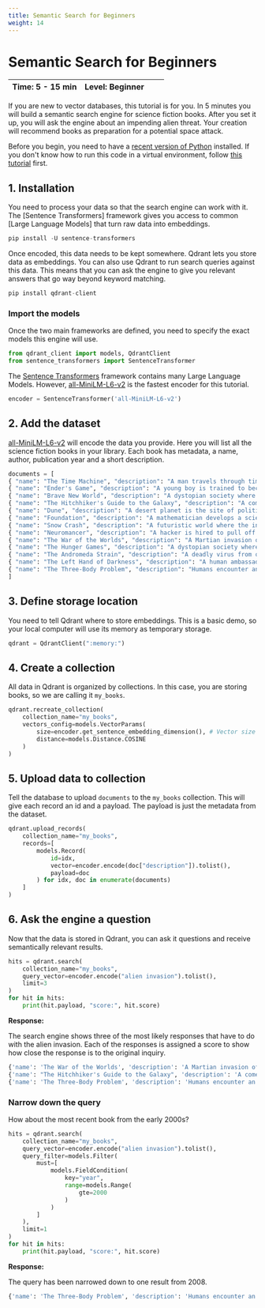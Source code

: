 ```yaml
---
title: Semantic Search for Beginners
weight: 14
---
```


# Semantic Search for Beginners

| Time: 5 - 15 min | Level: Beginner |  |   |
| --- | ----------- | ----------- |----------- |

If you are new to vector databases, this tutorial is for you. In 5 minutes you will build a semantic search engine for science fiction books. After you set it up, you will ask the engine about an impending alien threat. Your creation will recommend books as preparation for a potential space attack.

Before you begin, you need to have a [recent version of Python](https://www.python.org/downloads/) installed. If you don't know how to run this code in a virtual environment, follow [this tutorial](https://towardsdatascience.com/creating-and-using-virtual-environment-on-jupyter-notebook-with-python-db3f5afdd56a) first.

## 1. Installation

You need to process your data so that the search engine can work with it. The [Sentence Transformers] framework gives you access to common [Large Language Models] that turn raw data into embeddings.
```python
pip install -U sentence-transformers
```

Once encoded, this data needs to be kept somewhere. Qdrant lets you store data as embeddings. You can also use Qdrant to run search queries against this data. This means that you can ask the engine to give you relevant answers that go way beyond keyword matching.
```python
pip install qdrant-client
```

### Import the models 

Once the two main frameworks are defined, you need to specify the exact models this engine will use. 
```python
from qdrant_client import models, QdrantClient
from sentence_transformers import SentenceTransformer
```

The [Sentence Transformers](https://www.sbert.net/index.html) framework contains many Large Language Models. However, [all-MiniLM-L6-v2](https://huggingface.co/sentence-transformers/all-MiniLM-L6-v2) is the fastest encoder for this tutorial.
```python
encoder = SentenceTransformer('all-MiniLM-L6-v2') 
```

## 2. Add the dataset

[all-MiniLM-L6-v2](https://huggingface.co/sentence-transformers/all-MiniLM-L6-v2) will encode the data you provide. Here you will list all the science fiction books in your library. Each book has metadata, a name, author, publication year and a short description. 

```python
documents = [
{ "name": "The Time Machine", "description": "A man travels through time and witnesses the evolution of humanity.", "author": "H.G. Wells", "year": 1895 },
{ "name": "Ender's Game", "description": "A young boy is trained to become a military leader in a war against an alien race.", "author": "Orson Scott Card", "year": 1985 },
{ "name": "Brave New World", "description": "A dystopian society where people are genetically engineered and conditioned to conform to a strict social hierarchy.", "author": "Aldous Huxley", "year": 1932 },
{ "name": "The Hitchhiker's Guide to the Galaxy", "description": "A comedic science fiction series following the misadventures of an unwitting human and his alien friend.", "author": "Douglas Adams", "year": 1979 },
{ "name": "Dune", "description": "A desert planet is the site of political intrigue and power struggles.", "author": "Frank Herbert", "year": 1965 },
{ "name": "Foundation", "description": "A mathematician develops a science to predict the future of humanity and works to save civilization from collapse.", "author": "Isaac Asimov", "year": 1951 },
{ "name": "Snow Crash", "description": "A futuristic world where the internet has evolved into a virtual reality metaverse.", "author": "Neal Stephenson", "year": 1992 },
{ "name": "Neuromancer", "description": "A hacker is hired to pull off a near-impossible hack and gets pulled into a web of intrigue.", "author": "William Gibson", "year": 1984 },
{ "name": "The War of the Worlds", "description": "A Martian invasion of Earth throws humanity into chaos.", "author": "H.G. Wells", "year": 1898 },
{ "name": "The Hunger Games", "description": "A dystopian society where teenagers are forced to fight to the death in a televised spectacle.", "author": "Suzanne Collins", "year": 2008 },
{ "name": "The Andromeda Strain", "description": "A deadly virus from outer space threatens to wipe out humanity.", "author": "Michael Crichton", "year": 1969 },
{ "name": "The Left Hand of Darkness", "description": "A human ambassador is sent to a planet where the inhabitants are genderless and can change gender at will.", "author": "Ursula K. Le Guin", "year": 1969 },
{ "name": "The Three-Body Problem", "description": "Humans encounter an alien civilization that lives in a dying system.", "author": "Liu Cixin", "year": 2008 }
]
```

## 3. Define storage location

You need to tell Qdrant where to store embeddings. This is a basic demo, so your local computer will use its memory as temporary storage.

```python
qdrant = QdrantClient(":memory:") 
```

## 4. Create a collection

All data in Qdrant is organized by collections. In this case, you are storing books, so we are calling it `my_books`.

```python
qdrant.recreate_collection(
	collection_name="my_books",
	vectors_config=models.VectorParams(
		size=encoder.get_sentence_embedding_dimension(), # Vector size is defined by used model
		distance=models.Distance.COSINE
	)
)
```

## 5. Upload data to collection

Tell the database to upload `documents` to the `my_books` collection. This will give each record an id and a payload. The payload is just the metadata from the dataset.

```python
qdrant.upload_records(
	collection_name="my_books",
	records=[
		models.Record(
			id=idx,
			vector=encoder.encode(doc["description"]).tolist(),
			payload=doc
		) for idx, doc in enumerate(documents)
	]
)
```

## 6.  Ask the engine a question

Now that the data is stored in Qdrant, you can ask it questions and receive semantically relevant results.

```python
hits = qdrant.search(
	collection_name="my_books",
	query_vector=encoder.encode("alien invasion").tolist(),
	limit=3
)
for hit in hits:
	print(hit.payload, "score:", hit.score)
```

**Response:**

The search engine shows three of the most likely responses that have to do with the alien invasion. Each of the responses is assigned a score to show how close the response is to the original inquiry.

```python
{'name': 'The War of the Worlds', 'description': 'A Martian invasion of Earth throws humanity into chaos.', 'author': 'H.G. Wells', 'year': 1898} score: 0.570093257022374
{'name': "The Hitchhiker's Guide to the Galaxy", 'description': 'A comedic science fiction series following the misadventures of an unwitting human and his alien friend.', 'author': 'Douglas Adams', 'year': 1979} score: 0.5040468703143637
{'name': 'The Three-Body Problem', 'description': 'Humans encounter an alien civilization that lives in a dying system.', 'author': 'Liu Cixin', 'year': 2008} score: 0.45902943411768216
```
### Narrow down the query

How about the most recent book from the early 2000s?

```python
hits = qdrant.search(
	collection_name="my_books",
	query_vector=encoder.encode("alien invasion").tolist(),
	query_filter=models.Filter(
		must=[
			models.FieldCondition(
				key="year",
				range=models.Range(
					gte=2000
				)
			)
		]
	),
	limit=1
)
for hit in hits:
	print(hit.payload, "score:", hit.score)
```

**Response:**

The query has been narrowed down to one result from 2008. 

```python
{'name': 'The Three-Body Problem', 'description': 'Humans encounter an alien civilization that lives in a dying system.', 'author': 'Liu Cixin', 'year': 2008} score: 0.45902943411768216
```